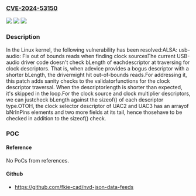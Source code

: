 ### [CVE-2024-53150](https://cve.mitre.org/cgi-bin/cvename.cgi?name=CVE-2024-53150)
![](https://img.shields.io/static/v1?label=Product&message=Linux&color=blue)
![](https://img.shields.io/static/v1?label=Version&message=1da177e4c3f41524e886b7f1b8a0c1fc7321cac2%3C%20a632bdcb359fd8145e86486ff8612da98e239acd%20&color=brighgreen)
![](https://img.shields.io/static/v1?label=Vulnerability&message=n%2Fa&color=brighgreen)

### Description

In the Linux kernel, the following vulnerability has been resolved:ALSA: usb-audio: Fix out of bounds reads when finding clock sourcesThe current USB-audio driver code doesn't check bLength of eachdescriptor at traversing for clock descriptors.  That is, when adevice provides a bogus descriptor with a shorter bLength, the drivermight hit out-of-bounds reads.For addressing it, this patch adds sanity checks to the validatorfunctions for the clock descriptor traversal.  When the descriptorlength is shorter than expected, it's skipped in the loop.For the clock source and clock multiplier descriptors, we can justcheck bLength against the sizeof() of each descriptor type.OTOH, the clock selector descriptor of UAC2 and UAC3 has an arrayof bNrInPins elements and two more fields at its tail, hence thosehave to be checked in addition to the sizeof() check.

### POC

#### Reference
No PoCs from references.

#### Github
- https://github.com/fkie-cad/nvd-json-data-feeds

